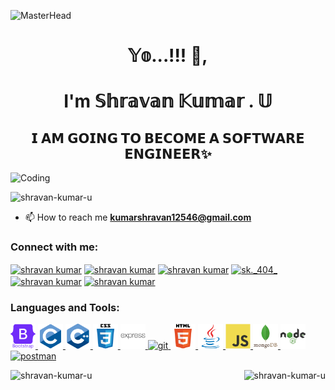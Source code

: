 ![MasterHead](https://cdna.artstation.com/p/assets/images/images/034/375/954/large/ahmed-samier-naruto-banner.jpg?1612144068)
<h1 align="center">𝕐𝕠...!!! 👋,</h1>
<h1 align="center">I'm 𝕊𝕙𝕣𝕒𝕧𝕒𝕟 𝕂𝕦𝕞𝕒𝕣 . 𝕌</h1>
<h2 align="center">𝗜 𝗔𝗠 𝗚𝗢𝗜𝗡𝗚 𝗧𝗢 𝗕𝗘𝗖𝗢𝗠𝗘 𝗔 𝗦𝗢𝗙𝗧𝗪𝗔𝗥𝗘 𝗘𝗡𝗚𝗜𝗡𝗘𝗘𝗥✨</h2>
<p><img align="centre" alt="Coding" width="300" src="https://i.giphy.com/media/mTPjPA6SSXgTsnZ1Dh/giphy.gif"></p>


<p align="left"> <img src="https://komarev.com/ghpvc/?username=shravan-kumar-u&label=Profile%20views&color=0e75b6&style=flat" alt="shravan-kumar-u" /> </p>

- 📫 How to reach me **kumarshravan12546@gmail.com**

<h3 align="left">Connect with me:</h3>
<p align="left">
<a href="https://www.leetcode.com/shravan kumar" target="blank"><img align="center" src="https://raw.githubusercontent.com/rahuldkjain/github-profile-readme-generator/master/src/images/icons/Social/leet-code.svg" alt="shravan kumar" height="30" width="40" /></a>
<a href="https://linkedin.com/in/shravan kumar" target="blank"><img align="center" src="https://raw.githubusercontent.com/rahuldkjain/github-profile-readme-generator/master/src/images/icons/Social/linked-in-alt.svg" alt="shravan kumar" height="30" width="40" /></a>
<a href="https://fb.com/shravan kumar" target="blank"><img align="center" src="https://raw.githubusercontent.com/rahuldkjain/github-profile-readme-generator/master/src/images/icons/Social/facebook.svg" alt="shravan kumar" height="30" width="40" /></a>
<a href="https://instagram.com/sk._404_" target="blank"><img align="center" src="https://raw.githubusercontent.com/rahuldkjain/github-profile-readme-generator/master/src/images/icons/Social/instagram.svg" alt="sk._404_" height="30" width="40" /></a>
<a href="https://www.codechef.com/users/shravan kumar" target="blank"><img align="center" src="https://cdn.jsdelivr.net/npm/simple-icons@3.1.0/icons/codechef.svg" alt="shravan kumar" height="30" width="40" /></a>
<a href="https://discord.gg/shravan kumar" target="blank"><img align="center" src="https://raw.githubusercontent.com/rahuldkjain/github-profile-readme-generator/master/src/images/icons/Social/discord.svg" alt="shravan kumar" height="30" width="40" /></a>
</p>

<h3 align="left">Languages and Tools:</h3>
<p align="left"> <a href="https://getbootstrap.com" target="_blank" rel="noreferrer"> <img src="https://raw.githubusercontent.com/devicons/devicon/master/icons/bootstrap/bootstrap-plain-wordmark.svg" alt="bootstrap" width="40" height="40"/> </a> <a href="https://www.cprogramming.com/" target="_blank" rel="noreferrer"> <img src="https://raw.githubusercontent.com/devicons/devicon/master/icons/c/c-original.svg" alt="c" width="40" height="40"/> </a> <a href="https://www.w3schools.com/cpp/" target="_blank" rel="noreferrer"> <img src="https://raw.githubusercontent.com/devicons/devicon/master/icons/cplusplus/cplusplus-original.svg" alt="cplusplus" width="40" height="40"/> </a> <a href="https://www.w3schools.com/css/" target="_blank" rel="noreferrer"> <img src="https://raw.githubusercontent.com/devicons/devicon/master/icons/css3/css3-original-wordmark.svg" alt="css3" width="40" height="40"/> </a> <a href="https://expressjs.com" target="_blank" rel="noreferrer"> <img src="https://raw.githubusercontent.com/devicons/devicon/master/icons/express/express-original-wordmark.svg" alt="express" width="40" height="40"/> </a> <a href="https://git-scm.com/" target="_blank" rel="noreferrer"> <img src="https://www.vectorlogo.zone/logos/git-scm/git-scm-icon.svg" alt="git" width="40" height="40"/> </a> <a href="https://www.w3.org/html/" target="_blank" rel="noreferrer"> <img src="https://raw.githubusercontent.com/devicons/devicon/master/icons/html5/html5-original-wordmark.svg" alt="html5" width="40" height="40"/> </a> <a href="https://www.java.com" target="_blank" rel="noreferrer"> <img src="https://raw.githubusercontent.com/devicons/devicon/master/icons/java/java-original.svg" alt="java" width="40" height="40"/> </a> <a href="https://developer.mozilla.org/en-US/docs/Web/JavaScript" target="_blank" rel="noreferrer"> <img src="https://raw.githubusercontent.com/devicons/devicon/master/icons/javascript/javascript-original.svg" alt="javascript" width="40" height="40"/> </a> <a href="https://www.mongodb.com/" target="_blank" rel="noreferrer"> <img src="https://raw.githubusercontent.com/devicons/devicon/master/icons/mongodb/mongodb-original-wordmark.svg" alt="mongodb" width="40" height="40"/> </a> <a href="https://nodejs.org" target="_blank" rel="noreferrer"> <img src="https://raw.githubusercontent.com/devicons/devicon/master/icons/nodejs/nodejs-original-wordmark.svg" alt="nodejs" width="40" height="40"/> </a> <a href="https://postman.com" target="_blank" rel="noreferrer"> <img src="https://www.vectorlogo.zone/logos/getpostman/getpostman-icon.svg" alt="postman" width="40" height="40"/> </a> </p>

<p><img align="left" src="https://github-readme-stats.vercel.app/api/top-langs?username=shravan-kumar-u&show_icons=true&locale=en&layout=compact" alt="shravan-kumar-u" />

<img align="right" src="https://github-readme-streak-stats.herokuapp.com/?user=shravan-kumar-u&" alt="shravan-kumar-u" /></p>




<!--
# Yoo...!!! 👋
## I am going to become a FullStack-Developer ✨
-->

<!--

**Shravan-Kumar-U/Shravan-Kumar-U** is a ✨ _special_ ✨ repository because its `README.md` (this file) appears on your GitHub profile.

Here are some ideas to get you started:

- 🔭 I’m currently working on ...
- 🌱 I’m currently learning ...
- 👯 I’m looking to collaborate on ...
- 🤔 I’m looking for help with ...
- 💬 Ask me about ...
- 📫 How to reach me: ...
- 😄 Pronouns: ...
- ⚡ Fun fact: ...
-->
